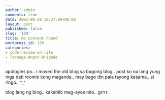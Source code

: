 ```yaml
---
author: admin
comments: true
date: 2003-06-28 19:37:00+00:00
layout: post
published: false
slug: '139'
title: No Content Found
wordpress_id: 139
categories:
- code-review-on-life
- Teenage-Angst-Brigade
---
```


apologies po.. i moved the old blog sa bagong blog.. post ko na lang yung mga dati roomie kong maganda.. may bago din pala tayong kasama.. si ringo.. ^_^
  

  
blog lang ng blog.. kakahilo mag-ayos nito.. grrrr..
